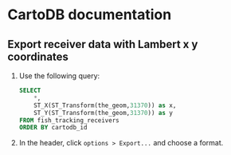 # CartoDB documentation

## Export receiver data with Lambert x y coordinates

1. Use the following query:

    ```SQL
    SELECT
        *,
        ST_X(ST_Transform(the_geom,31370)) as x,
        ST_Y(ST_Transform(the_geom,31370)) as y
    FROM fish_tracking_receivers
    ORDER BY cartodb_id
    ```

2. In the header, click `options > Export...` and choose a format.

